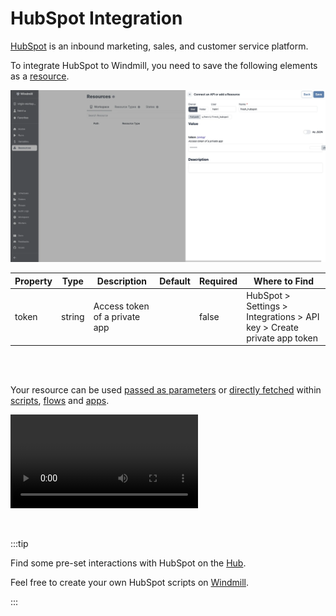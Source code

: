 # HubSpot Integration

[HubSpot](https://www.hubspot.com/) is an inbound marketing, sales, and customer service platform.

To integrate HubSpot to Windmill, you need to save the following elements as a [resource](../core_concepts/3_resources_and_types/index.mdx).

![Add HubSpot Resource](../assets/integrations/add-hubspot.png.webp)

| Property | Type   | Description                   | Default | Required | Where to Find                                                          |
| -------- | ------ | ----------------------------- | ------- | -------- | ---------------------------------------------------------------------- |
| token    | string | Access token of a private app |         | false    | HubSpot > Settings > Integrations > API key > Create private app token |

<br/><br/>

Your resource can be used [passed as parameters](../core_concepts/3_resources_and_types/index.mdx#passing-resources-as-parameters-to-scripts-preferred) or [directly fetched](../core_concepts/3_resources_and_types/index.mdx#fetching-them-from-within-a-script-by-using-the-wmill-client-in-the-respective-language) within [scripts](../script_editor/index.mdx), [flows](../flows/1_flow_editor.mdx) and [apps](../apps/0_app_editor/index.mdx).

<video
	className="border-2 rounded-xl object-cover w-full h-full dark:border-gray-800"
	controls
	src="/videos/add_resources_variables.mp4"
/>

<br/>

:::tip

Find some pre-set interactions with HubSpot on the [Hub](https://hub.windmill.dev/integrations/hubspot).

Feel free to create your own HubSpot scripts on [Windmill](../getting_started/00_how_to_use_windmill/index.mdx).

:::
